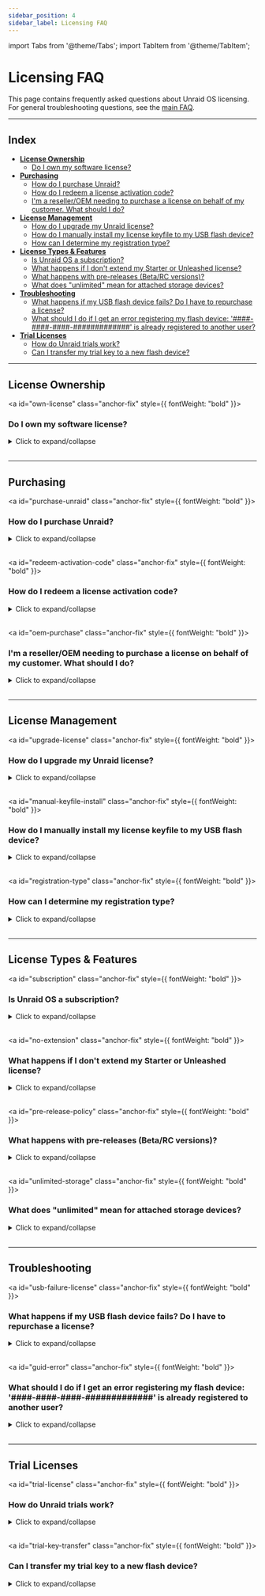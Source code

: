 ```yaml
---
sidebar_position: 4
sidebar_label: Licensing FAQ
---
```


import Tabs from '@theme/Tabs';
import TabItem from '@theme/TabItem';

# Licensing FAQ

This page contains frequently asked questions about Unraid OS licensing. For general troubleshooting questions, see the [main FAQ](faq.md).

---

## Index

- [**License Ownership**](#license-ownership)
  - [Do I own my software license?](#own-license)
- [**Purchasing**](#purchasing)
  - [How do I purchase Unraid?](#purchase-unraid)
  - [How do I redeem a license activation code?](#redeem-activation-code)
  - [I'm a reseller/OEM needing to purchase a license on behalf of my customer. What should I do?](#oem-purchase)
- [**License Management**](#license-management)
  - [How do I upgrade my Unraid license?](#upgrade-license)
  - [How do I manually install my license keyfile to my USB flash device?](#manual-keyfile-install)
  - [How can I determine my registration type?](#registration-type)
- [**License Types & Features**](#license-types--features)
  - [Is Unraid OS a subscription?](#subscription)
  - [What happens if I don't extend my Starter or Unleashed license?](#no-extension)
  - [What happens with pre-releases (Beta/RC versions)?](#pre-release-policy)
  - [What does "unlimited" mean for attached storage devices?](#unlimited-storage)
- [**Troubleshooting**](#troubleshooting)
  - [What happens if my USB flash device fails? Do I have to repurchase a license?](#usb-failure-license)
  - [What should I do if I get an error registering my flash device: '####-####-####-#############' is already registered to another user?](#guid-error)
- [**Trial Licenses**](#trial-licenses)
  - [How do Unraid trials work?](#trial-license)
  - [Can I transfer my trial key to a new flash device?](#trial-key-transfer)

---

## License Ownership

<a id="own-license" class="anchor-fix" style={{ fontWeight: "bold" }}><h3>Do I own my software license?</h3></a>

<details>
<summary>Click to expand/collapse</summary>

When you [purchase an Unraid OS license](https://unraid.net/pricing), you own a perpetual copy of the software. Your license is valid forever and does not expire, even if you choose not to pay for future updates.
</details><br />

---

## Purchasing

<a id="purchase-unraid" class="anchor-fix" style={{ fontWeight: "bold" }}><h3>How do I purchase Unraid?</h3></a>

<details>
<summary>Click to expand/collapse</summary>

You have two options for purchasing Unraid:  
1. **From the %%WebGUI|web-gui%%:** If you have started a trial, you can purchase a license or upgrade directly from the top-right menu in the %%WebGUI|web-gui%%.
2. **With an activation code:** Purchase an Unraid license activation code from the [Unraid website](https://unraid.net/pricing). Activation codes do not expire and can be redeemed at any time.

All licenses are per server. Use the free 30-day trial to ensure Unraid meets your needs before purchasing, as all sales are final.

</details><br />

<a id="redeem-activation-code" class="anchor-fix" style={{ fontWeight: "bold" }}><h3>How do I redeem a license activation code?</h3></a>

<details>
<summary>Click to expand/collapse</summary>

1. Purchase an activation code from the [Unraid website](https://unraid.net/pricing). Your code will be on your purchase receipt.
2. Set up your Unraid server using the [Getting started guide](../getting-started/set-up-unraid/create-your-bootable-media).
3. Log in to your Unraid server's %%WebGUI|web-gui%% (`http://tower` or `http://tower.local` by default).
4. Sign in to your Unraid.net account.
5. Select **Redeem activation code** and enter your code.
6. Your registration key will be emailed to you along with installation instructions.

:::important
Activation codes are one-time use for generating your Unraid license key file.
:::

:::note Instructional Video
Watch the [Activation Code Instructional Video](https://www.loom.com/share/3ceb40440240474aaa80a0b7e3e69cb2) for step-by-step guidance.
:::
</details><br />

<a id="oem-purchase" class="anchor-fix" style={{ fontWeight: "bold" }}><h3>I'm a reseller/OEM needing to purchase a license on behalf of my customer. What should I do?</h3></a>

<details>
<summary>Click to expand/collapse</summary>

You can purchase a license through the %%WebGUI|web-gui%% or by obtaining an activation code from the [Unraid website](https://unraid.net/pricing).

At checkout, select the "OEM" option and enter your purchase details, including your customer's name and email address. The license key will be issued in your customer's name and sent directly to them. You'll also find an invoice download link after checkout.

For bulk OEM/reseller pricing (10 licenses or more), [contact Unraid](https://unraid.net/contact) for special pricing.
</details><br />

---

## License Management

<a id="upgrade-license" class="anchor-fix" style={{ fontWeight: "bold" }}><h3>How do I upgrade my Unraid license?</h3></a>

<details>
<summary>Click to expand/collapse</summary>

You can upgrade your license at any time from within the %%WebGUI|web-gui%% (***Tools → Registration***) or [via the account portal](https://account.unraid.net/keys) (by clicking **••• More** and selecting **Upgrade Key**).

| Upgrade Path             | One-Time Upgrade Fee | New Device Limit¹        |
|--------------------------|----------------------|--------------------------|
| Starter → Unleashed      | $69 USD              | Unlimited²               |
| Starter → Lifetime       | $209 USD             | Unlimited²               |
| Unleashed → Lifetime     | $149 USD             | Unlimited²               |
| Basic → Unleashed        | $49 USD              | Unlimited²               |
| Plus → Unleashed         | $19 USD              | Unlimited²               |
| Basic → Plus             | $89 USD              | Up to 12 devices¹        |
| Basic → Pro              | $139 USD             | Up to 30 devices¹        |
| Plus → Pro               | $109 USD             | Up to 30 devices¹        |

**Annual extension fee** (Starter & Unleashed only): $36 USD

<sup>1</sup> Attached storage devices refers to the total number of drives you may attach before starting the %%array|array%% (does not include the USB flash boot device).  
<sup>2</sup> "Unlimited" means you are not limited by the license, but by hardware and OS constraints. Additional storage devices can be used for %%VMs|vm%%, unassigned devices, or other Unraid features.*
</details><br />

<a id="manual-keyfile-install" class="anchor-fix" style={{ fontWeight: "bold" }}><h3>How do I manually install my license keyfile to my USB flash device?</h3></a>

<details>
<summary>Click to expand/collapse</summary>

<Tabs>
<TabItem value="offline" label="Manual (Offline) method">

1. Ensure you have a recent backup of your USB drive. Use [Unraid Connect](../../unraid-connect/overview-and-setup.md) (recommended) or the local backup option at ***Main → Flash → Flash Backup***.
2. Shut down your Unraid server and remove the USB flash device.
3. Insert the USB flash into another computer.
4. Open the USB drive and copy your `.key` file into the `/config` folder.  
*Make sure this is the only `.key` file present—delete any others.*
5. Safely eject the USB flash device, reinstall it in your server, and reboot.
</TabItem>

<TabItem value="network" label="Network (Online) method">

1. If your server is running and the flash share is visible on your network, navigate to the flash share under **Network**.
2. Drag and drop the registration key file into the `config` directory.
3. In the %%WebGUI|web-gui%%, **Stop** the %%array|array%%, then **Start** the %%array|array%% again to apply the new key.

</TabItem>
</Tabs>
</details><br />

<a id="registration-type" class="anchor-fix" style={{ fontWeight: "bold" }}><h3>How can I determine my registration type?</h3></a>

<details>
<summary>Click to expand/collapse</summary>

Navigate to ***Tools → Registration*** in the %%WebGUI|web-gui%%. Here, you can find your current license type and registration details.
</details><br />

---

## License Types & Features

<a id="subscription" class="anchor-fix" style={{ fontWeight: "bold" }}><h3>Is Unraid OS a subscription?</h3></a>

<details>
<summary>Click to expand/collapse</summary>

No. Unraid OS is a **perpetual license**:

- **Starter** and **Unleashed** include one year of updates, after which you may pay a $36 USD annual extension fee (optional).  
- **Lifetime** includes updates for the life of the product.
- If you choose not to pay the extension fee, you retain your existing version indefinitely; you simply won't receive new major updates.

You continue to own your license even if you stop paying for updates.

</details><br />

<a id="no-extension" class="anchor-fix" style={{ fontWeight: "bold" }}><h3>What happens if I don't extend my Starter or Unleashed license?</h3></a>

<details> 
<summary>Click to expand/collapse</summary>

- You keep your license and can use your current version of Unraid OS indefinitely.
- You won't receive new feature updates or major version upgrades.
- You remain eligible for patch releases and security updates within the same minor version (e.g., 7.1.x if your license lapsed at 7.1.0).
- Once a new minor version is released (e.g., 7.2.0), only security patches are provided for the previous minor version.
- When a version reaches end-of-life (EOL), no further updates are provided.
- You can pay the extension fee at any time to regain access to the latest updates.

</details><br />

<a id="pre-release-policy" class="anchor-fix" style={{ fontWeight: "bold" }}><h3>What happens with pre-releases (Beta/RC versions)?</h3></a>

<details> 
<summary>Click to expand/collapse</summary>

- Pre-release (Beta and Release Candidate) versions are for testing and may contain bugs.
- Only install pre-releases on non-production systems.
- Support for pre-releases ends when the stable version is released.
- Your license must be eligible for OS updates on the stable release date to receive the stable version.
- If your license expires before the stable release, you must extend your license to upgrade or roll back to a supported stable version.
- Your license remains valid after expiration; you only need an active license for new updates.

</details><br />

<a id="unlimited-storage" class="anchor-fix" style={{ fontWeight: "bold" }}><h3>What does "unlimited" mean for attached storage devices?</h3></a>

<details> 
<summary>Click to expand/collapse</summary>

"Unlimited" refers to the maximum number of storage devices you can attach to your Unraid server, based on your license tier. 

Here are the current limits:

| License Tier | %%Parity&#124;parity%%-Protected %%Array&#124;array%%    | Named Pools | Devices per Pool | Total Storage Devices |
|--------------|---------------------------|-------------|------------------|-----------------------|
| Starter      | Up to 6                   | 1           | Up to 6          | 6                     |
| Unleashed    | Up to 30 (28 data + 2 %%parity&#124;parity%%) | Up to 35 | Up to 60         | Unlimited*            |
| Lifetime     | Up to 30 (28 data + 2 %%parity&#124;parity%%) | Up to 35 | Up to 60         | Unlimited*            |

\* *"Unlimited" means you are not limited by the license, but by hardware and OS constraints. Additional storage devices can be used for virtual machines, unassigned devices, or other Unraid features.*
</details><br />

---

## Troubleshooting

<a id="usb-failure-license" class="anchor-fix" style={{ fontWeight: "bold" }}><h3>What happens if my USB flash device fails? Do I have to repurchase a license?</h3></a>

<details> 
<summary>Click to expand/collapse</summary>

No, you do not need to repurchase your license if your USB flash device fails.

To transfer your license:

1. Prepare a new, high-quality [USB flash device](../getting-started/set-up-unraid/create-your-bootable-media).
2. Install Unraid OS on the new device using the USB Flash Creator or a manual method.
3. Boot your server with the new flash device.
4. Go to ***Tools → Registration*** in the %%WebGUI|web-gui%%.
5. Click **Replace Key** and follow the prompts to transfer your license to the new device.

The first transfer can be done at any time, while subsequent transfers are allowed once every 12 months using the automated system. If you need to transfer your license again before the 12-month period, contact Unraid support with your old and new USB %%GUID|guid%%s for manual assistance.

:::tip
Routinely back up your USB device using [Unraid Connect](../../unraid-connect/overview-and-setup.md) to simplify recovery and avoid data loss.
:::
</details><br />

<a id="guid-error" class="anchor-fix" style={{ fontWeight: "bold" }}><h3>What should I do if I get an error registering my flash device: '####-####-####-#############' is already registered to another user?</h3></a>

<details>
<summary>Click to expand/collapse</summary>

This error indicates that your USB flash device does not have a unique hardware ID (%%GUID|guid%%), which prevents it from being registered with the Unraid OS. To resolve this issue, use a different USB flash drive. Brands known for having unique %%GUID|guid%%s include Lexar, Samsung, Kingston, and PNY.
</details><br />

---

## Trial Licenses

<a id="trial-license" class="anchor-fix" style={{ fontWeight: "bold" }}><h3>How do Unraid trials work?</h3></a>

<details>
<summary>Click to expand/collapse</summary>

- Trial licenses last 30 days and provide full Unraid Pro functionality without a storage device limit. 
- You'll need a quality USB flash drive and the Unraid USB Creator tool.
- Consult the [Getting Started guide](../getting-started/set-up-unraid/create-your-bootable-media) for server setup instructions.
- Trial licenses require an internet connection at boot for initial validation.
- You can extend your trial up to two times (details below).
</details><br />

<a id="trial-key-transfer" class="anchor-fix" style={{ fontWeight: "bold" }}><h3>Can I transfer my trial key to a new flash device?</h3></a>

<details>
<summary>Click to expand/collapse</summary>

No, trial registrations are only valid on the original USB flash device. If you want to purchase a license, you can transfer your configuration to a new flash device and then purchase a registration key; however, the trial cannot be continued on a new device.
</details><br />

